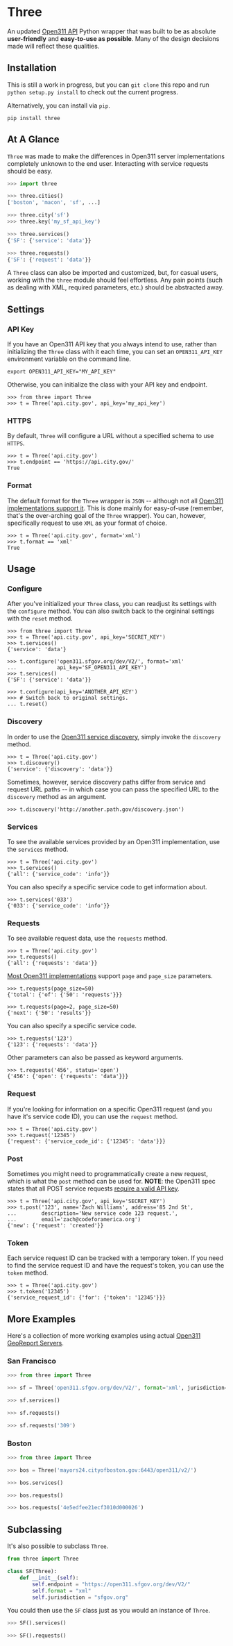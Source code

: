 Three
=====

An updated [Open311 API](http://wiki.open311.org/GeoReport_v2) Python wrapper
that was built to be as absolute **user-friendly** and **easy-to-use as
possible**. Many of the design decisions made will reflect these
qualities.


Installation
------------

This is still a work in progress, but you can `git clone` this repo and
run `python setup.py install` to check out the current progress.

Alternatively, you can install via `pip`.

    pip install three


At A Glance
-----------

`Three` was made to make the differences in Open311 server
implementations completely unknown to the end user. Interacting with
service requests should be easy.

```python
>>> import three

>>> three.cities()
['boston', 'macon', 'sf', ...]

>>> three.city('sf')
>>> three.key('my_sf_api_key')

>>> three.services()
{'SF': {'service': 'data'}}

>>> three.requests()
{'SF': {'request': 'data'}}
```

A `Three` class can also be imported and customized, but, for casual
users, working with the `three` module should feel effortless. Any pain
points (such as dealing with XML, required parameters, etc.) should be
abstracted away.


Settings
--------

### API Key

If you have an Open311 API key that you always intend to use, rather
than initializing the `Three` class with it each time, you can set an
`OPEN311_API_KEY` environment variable on the command line.

    export OPEN311_API_KEY="MY_API_KEY"

Otherwise, you can initialize the class with your API key and endpoint.

    >>> from three import Three
    >>> t = Three('api.city.gov', api_key='my_api_key')


### HTTPS

By default, `Three` will configure a URL without a specified schema to
use `HTTPS`.

    >>> t = Three('api.city.gov')
    >>> t.endpoint == 'https://api.city.gov/'
    True


### Format

The default format for the `Three` wrapper is `JSON` -- although not all
[Open311 implementations support it](http://wiki.open311.org/GeoReport_v2#Format_Support).
This is done mainly for easy-of-use (remember, that's the over-arching
goal of the `Three` wrapper). You can, however, specifically request to
use `XML` as your format of choice.

    >>> t = Three('api.city.gov', format='xml')
    >>> t.format == 'xml'
    True


Usage
-----

### Configure

After you've initialized your `Three` class, you can readjust its
settings with the `configure` method. You can also switch back to the
orgininal settings with the `reset` method.

    >>> from three import Three
    >>> t = Three('api.city.gov', api_key='SECRET_KEY')
    >>> t.services()
    {'service': 'data'}

    >>> t.configure('open311.sfgov.org/dev/V2/', format='xml'
    ...             api_key='SF_OPEN311_API_KEY')
    >>> t.services()
    {'SF': {'service': 'data'}}

    >>> t.configure(api_key='ANOTHER_API_KEY')
    >>> # Switch back to original settings.
    ... t.reset()


### Discovery

In order to use the [Open311 service discovery](http://wiki.open311.org/Service_Discovery),
simply invoke the `discovery` method.

    >>> t = Three('api.city.gov')
    >>> t.discovery()
    {'service': {'discovery': 'data'}}

Sometimes, however, service discovery paths differ from service and
request URL paths -- in which case you can pass the specified URL to the
`discovery` method as an argument.

    >>> t.discovery('http://another.path.gov/discovery.json')


### Services

To see the available services provided by an Open311 implementation, use
the `services` method.

    >>> t = Three('api.city.gov')
    >>> t.services()
    {'all': {'service_code': 'info'}}

You can also specify a specific service code to get information about.

    >>> t.services('033')
    {'033': {'service_code': 'info'}}


### Requests

To see available request data, use the `requests` method.

    >>> t = Three('api.city.gov')
    >>> t.requests()
    {'all': {'requests': 'data'}}

[Most Open311
implementations](http://lists.open311.org/groups/discuss/messages/topic/2y4jI0eZulj9aZTVS3JgAj)
support `page` and `page_size` parameters.

    >>> t.requests(page_size=50)
    {'total': {'of': {'50': 'requests'}}}

    >>> t.requests(page=2, page_size=50)
    {'next': {'50': 'results'}}

You can also specify a specific service code.

    >>> t.requests('123')
    {'123': {'requests': 'data'}}

Other parameters can also be passed as keyword arguments.

    >>> t.requests('456', status='open')
    {'456': {'open': {'requests': 'data'}}}


### Request

If you're looking for information on a specific Open311 request (and you
have it's service code ID), you can use the `request` method.

    >>> t = Three('api.city.gov')
    >>> t.request('12345')
    {'request': {'service_code_id': {'12345': 'data'}}}


### Post

Sometimes you might need to programmatically create a new request, which
is what the `post` method can be used for. **NOTE**: the Open311 spec
states that all POST service requests [require a valid API
key](http://wiki.open311.org/GeoReport_v2#POST_Service_Request).

    >>> t = Three('api.city.gov', api_key='SECRET_KEY')
    >>> t.post('123', name='Zach Williams', address='85 2nd St',
    ...        description='New service code 123 request.',
    ...        email='zach@codeforamerica.org')
    {'new': {'request': 'created'}}


### Token

Each service request ID can be tracked with a temporary token. If you
need to find the service request ID and have the request's token, you
can use the `token` method.

    >>> t = Three('api.city.gov')
    >>> t.token('12345')
    {'service_request_id': {'for': {'token': '12345'}}}


More Examples
-------------

Here's a collection of more working examples using actual [Open311
GeoReport Servers](http://wiki.open311.org/GeoReport_v2/Servers).

### San Francisco
```python
>>> from three import Three

>>> sf = Three('open311.sfgov.org/dev/V2/', format='xml', jurisdiction='sfgov.org')

>>> sf.services()

>>> sf.requests()

>>> sf.requests('309')
```


### Boston
```python
>>> from three import Three

>>> bos = Three('mayors24.cityofboston.gov:6443/open311/v2/')

>>> bos.services()

>>> bos.requests()

>>> bos.requests('4e5edfee21ecf3010d000026')
```


Subclassing
-----------

It's also possible to subclass `Three`.

```python
from three import Three

class SF(Three):
    def __init__(self):
        self.endpoint = "https://open311.sfgov.org/dev/V2/"
        self.format = "xml"
        self.jurisdiction = "sfgov.org"
```

You could then use the `SF` class just as you would an instance of
`Three`.

```python
>>> SF().services()

>>> SF().requests()
```
